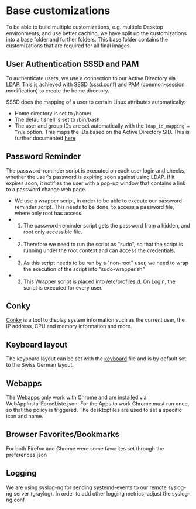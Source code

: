 # Base customizations

To be able to build multiple customizations, e.g. multiple Desktop environments, and use better caching, we have split up the customizations into a base folder and further folders. This base folder contains the customizations that are required for all final images.

## User Authentication SSSD and PAM

To authenticate users, we use a connection to our Active Directory via LDAP. This is achieved with [SSSD](https://sssd.io/) (sssd.conf) and PAM (common-session modification) to create the home directory.

SSSD does the mapping of a user to certain Linux attributes automatically:
- Home directory is set to /home/<sAMAccountName>
- The default shell is set to /bin/bash
- The user and group IDs are set automatically with the `ldap_id_mapping = True` option. This maps the IDs based on the Active Directory SID. This is further documented [here](https://linux.die.net/man/5/sssd-ad)

## Password Reminder
The password-reminder script is executed on each user login and checks, whether the user's password is expiring soon against using LDAP. If it expires soon, it notifies the user with a pop-up window that contains a link to a password change web page.

- We use a wrapper script, in order to be able to execute our password-reminder script. This needs to be done, to access a password file, where only root has access.
- 1. The password-reminder script gets the password from a hidden, and root only accessible file.
- 2. Therefore we need to run the script as "sudo", so that the script is running under the root context and can access the credentials.
- 3. As this script needs to be run by a "non-root" user, we need to wrap the execution of the script into "sudo-wrapper.sh"
- 3. This Wrapper script is placed into /etc/profiles.d. On Login, the script is executed for every user.

## Conky

[Conky](https://github.com/brndnmtthws/conky) is a tool to display system information such as the current user, the IP address, CPU and memory information and more.

## Keyboard layout

The keyboard layout can be set with the [keyboard](keyboard) file and is by default set to the Swiss German layout.

## Webapps

The Webapps only work with Chrome and are installed via WebAppInstallForceListe.json. For the Apps to work Chrome must run once, so that the policy is triggered. The desktopfiles are used to set a specific icon and name.

## Browser Favorites/Bookmarks

For both Firefox and Chrome were some favorites set through the preferences.json

## Logging

We are using syslog-ng for sending systemd-events to our remote syslog-ng server (graylog). In order to add other logging metrics, adjust the syslog-ng.conf

